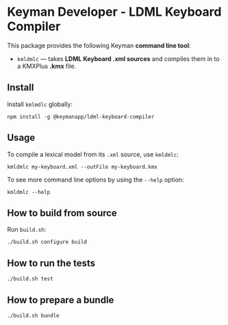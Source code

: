 Keyman Developer - LDML Keyboard Compiler
================

This package provides the following Keyman **command line tool**:

 - `kmldmlc` — takes **LDML Keyboard .xml sources** and compiles them in to a
   KMXPlus **.kmx** file.

Install
-------

Install `kmlmdlc` globally:

    npm install -g @keymanapp/ldml-keyboard-compiler

Usage
-----

To compile a lexical model from its `.xml` source, use `kmldmlc`:

    kmldmlc my-keyboard.xml --outFile my-keyboard.kmx

To see more command line options by using the `--help` option:

    kmldmlc --help

How to build from source
------------------------

Run `build.sh`:

    ./build.sh configure build


How to run the tests
--------------------

    ./build.sh test


How to prepare a bundle
-----------------------

    ./build.sh bundle
